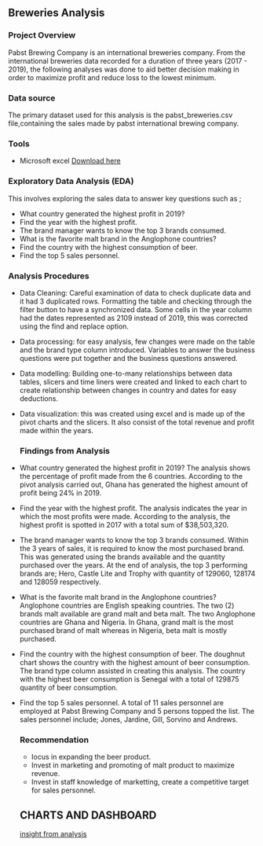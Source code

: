 ## Breweries Analysis

### Project Overview
Pabst Brewing Company is an international breweries company.
From the international breweries data recorded for a duration of three years (2017 - 2019), the following analyses was done  to aid better decision making in order to maximize profit and reduce loss to the lowest minimum.

### Data source 
The primary dataset used for this analysis is the pabst_breweries.csv file,containing the sales made by pabst international brewing company.

### Tools
- Microsoft excel [Download here](https://www.microsoft.com)

 ### Exploratory Data Analysis (EDA)
This involves exploring the sales data to answer key questions such as ;

 - What country generated the highest profit in 2019?
 - Find the year with the highest profit.
 - The brand manager wants to know the top 3 brands consumed.
 - What is the favorite malt brand in the Anglophone countries?
 - Find the country with the highest consumption of beer.
 - Find the top 5 sales personnel.
 
### Analysis Procedures
- Data Cleaning: Careful examination of data to check duplicate data and it had 3 duplicated rows.
Formatting the table and checking through the filter button to have a synchronized data.
Some cells in the year column had the dates represented as 2109 instead of 2019, this was corrected using the find and replace option.
- Data processing: for easy analysis, few changes were made on the table and the brand type column introduced. Variables to answer the business questions were put together and the business questions answered.
- Data modelling: Building one-to-many relationships between data tables, slicers and time liners were created and linked to each chart to create relationship between changes in country and dates for easy deductions.
- Data visualization: this was created using excel and is made up of the pivot charts and the slicers. It also consist of the total revenue and profit made within the years.

  ### Findings from Analysis
- What country generated the highest profit in 2019?
  The analysis shows the percentage of profit made from the 6 countries. According to the pivot analysis carried out, Ghana has generated the highest amount of profit being 24% in 2019.
- Find the year with the highest profit.
  The analysis indicates the year in which the most profits were made. According to the analysis, the highest profit is spotted in 2017 with a total sum of $38,503,320.
- The brand manager wants to know the top 3 brands consumed.
  Within the 3 years of sales, it is required to know the most purchased brand. This was generated using the brands available and the quantity purchased over the years. At the end of 
  analysis, the top 3 performing brands are; Hero, Castle Lite and Trophy with quantity of 129060, 128174 and 128059 respectively.
- What is the favorite malt brand in the Anglophone countries?
  Anglophone countries are English speaking countries. The two (2) brands malt available are grand malt and beta malt. The two Anglophone countries are Ghana and Nigeria. In Ghana, grand 
  malt is the most purchased brand of malt whereas in Nigeria, beta malt is mostly purchased.
- Find the country with the highest consumption of beer.
  The doughnut chart shows the country with the highest amount of beer consumption. The brand type column assisted in creating this analysis. The country with the highest beer 
  consumption is Senegal with a total of 129875 quantity of beer consumption.
- Find the top 5 sales personnel.
  A total of 11 sales personnel are employed at Pabst Brewing Company and 5 persons topped the list. The sales personnel include; Jones, Jardine, Gill, Sorvino and Andrews.

  ### Recommendation
  - Iocus in expanding the beer product.
  - Invest in marketing and promoting of malt product to maximize revenue.
  - Invest in staff knowledge of marketting, create a competitive target for sales personnel.
 
  ## CHARTS AND DASHBOARD
  [insight from analysis](file:///C:/Users/ABAS/Downloads/INSIGHTS%20FROM%20THE%20ANALYSIS.htm)
 
  

  
  
  
  
  
  

  

